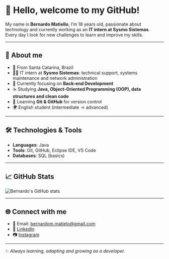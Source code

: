 # 👋 Hello, welcome to my GitHub!

My name is **Bernardo Matiello**, I’m 18 years old, passionate about technology and currently working as an **IT intern at Sysmo Sistemas**.  
Every day I look for new challenges to learn and improve my skills.

---

## 🚀 About me
- 📍 From Santa Catarina, Brazil  
- 👨‍💻 IT intern at **Sysmo Sistemas**: technical support, systems maintenance and network administration  
- 🎯 Currently focusing on **Back-end Development**  
- ☕ Studying **Java, Object-Oriented Programming (OOP), data structures and clean code**  
- 🔧 Learning **Git & GitHub** for version control  
- 🌍 English student (intermediate → advanced)  

---

## 🛠️ Technologies & Tools
- **Languages**: Java
- **Tools**: Git, GitHub, Eclipse IDE, VS Code  
- **Databases**: SQL (basics)  

---

## 📈 GitHub Stats

![Bernardo's GitHub stats](https://github-readme-stats.vercel.app/api?username=bernardomatiello-source&show_icons=true&theme=radical)


---

## 🌐 Connect with me
- 📧 Email: bernardom.matielo@gmail.com  
- 💼 [LinkedIn](https://www.linkedin.com/in/bernardo-matheus-matielo-1602b3878)  
- 📷 [Instagram](https://www.instagram.com/bernardo.matielo)  

---

✨ *Always learning, adapting and growing as a developer.*  
